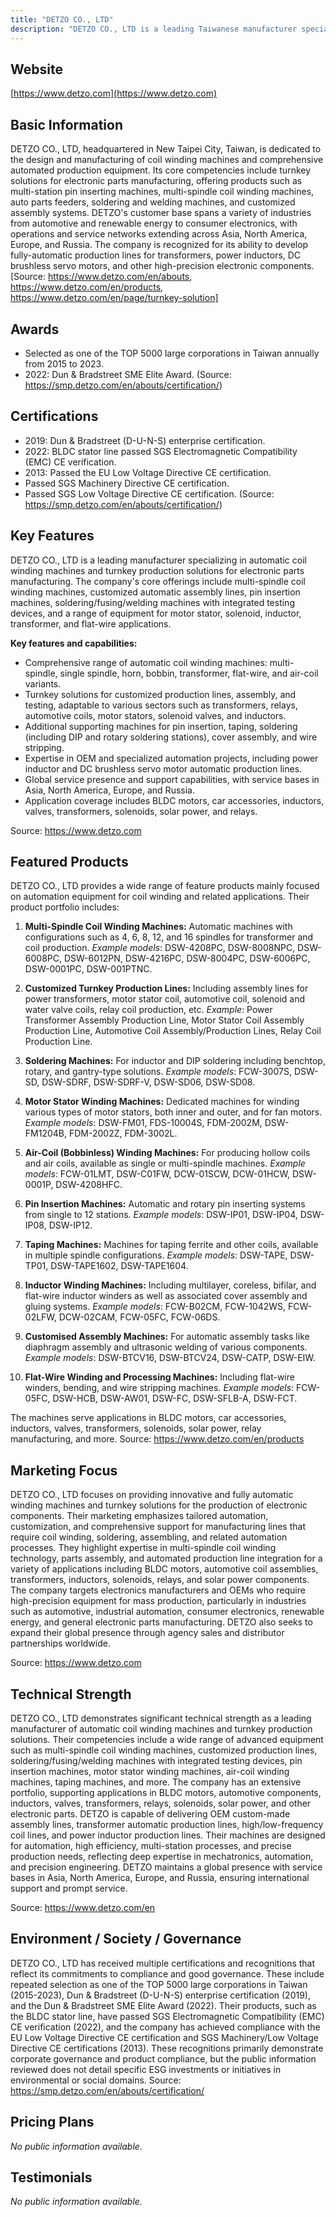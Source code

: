 ```yaml
---
title: "DETZO CO., LTD"
description: "DETZO CO., LTD is a leading Taiwanese manufacturer specializing in automatic coil winding machines and turnkey production solutions. The company provides an extensive portfolio of equipment, including multi-spindle coil winding machines, pin insertion machines, soldering machines, motor stator winding machines, and customized assembly lines. Serving industries such as transformers, inductors, BLDC motors, automotive electronics, relays, solenoids, and more, DETZO offers comprehensive automation technologies and tailored production lines to meet diverse electronic and component manufacturing needs."
---
```


## Website

[https://www.detzo.com](https://www.detzo.com)

## Basic Information

DETZO CO., LTD, headquartered in New Taipei City, Taiwan, is dedicated to the design and manufacturing of coil winding machines and comprehensive automated production equipment. Its core competencies include turnkey solutions for electronic parts manufacturing, offering products such as multi-station pin inserting machines, multi-spindle coil winding machines, auto parts feeders, soldering and welding machines, and customized assembly systems. DETZO's customer base spans a variety of industries from automotive and renewable energy to consumer electronics, with operations and service networks extending across Asia, North America, Europe, and Russia. The company is recognized for its ability to develop fully-automatic production lines for transformers, power inductors, DC brushless servo motors, and other high-precision electronic components.
[Source: https://www.detzo.com/en/abouts, https://www.detzo.com/en/products, https://www.detzo.com/en/page/turnkey-solution]

## Awards

- Selected as one of the TOP 5000 large corporations in Taiwan annually from 2015 to 2023.
- 2022: Dun & Bradstreet SME Elite Award.
(Source: https://smp.detzo.com/en/abouts/certification/)

## Certifications

- 2019: Dun & Bradstreet (D-U-N-S) enterprise certification.
- 2022: BLDC stator line passed SGS Electromagnetic Compatibility (EMC) CE verification.
- 2013: Passed the EU Low Voltage Directive CE certification.
- Passed SGS Machinery Directive CE certification.
- Passed SGS Low Voltage Directive CE certification.
(Source: https://smp.detzo.com/en/abouts/certification/)

## Key Features

DETZO CO., LTD is a leading manufacturer specializing in automatic coil winding machines and turnkey production solutions for electronic parts manufacturing. The company's core offerings include multi-spindle coil winding machines, customized automatic assembly lines, pin insertion machines, soldering/fusing/welding machines with integrated testing devices, and a range of equipment for motor stator, solenoid, inductor, transformer, and flat-wire applications.

**Key features and capabilities:**
- Comprehensive range of automatic coil winding machines: multi-spindle, single spindle, horn, bobbin, transformer, flat-wire, and air-coil variants.
- Turnkey solutions for customized production lines, assembly, and testing, adaptable to various sectors such as transformers, relays, automotive coils, motor stators, solenoid valves, and inductors.
- Additional supporting machines for pin insertion, taping, soldering (including DIP and rotary soldering stations), cover assembly, and wire stripping.
- Expertise in OEM and specialized automation projects, including power inductor and DC brushless servo motor automatic production lines.
- Global service presence and support capabilities, with service bases in Asia, North America, Europe, and Russia.
- Application coverage includes BLDC motors, car accessories, inductors, valves, transformers, solenoids, solar power, and relays.

Source: https://www.detzo.com

## Featured Products

DETZO CO., LTD provides a wide range of feature products mainly focused on automation equipment for coil winding and related applications. Their product portfolio includes:

1. **Multi-Spindle Coil Winding Machines:** Automatic machines with configurations such as 4, 6, 8, 12, and 16 spindles for transformer and coil production.
   _Example models_: DSW-4208PC, DSW-8008NPC, DSW-6008PC, DSW-6012PN, DSW-4216PC, DSW-8004PC, DSW-6006PC, DSW-0001PC, DSW-001PTNC.

2. **Customized Turnkey Production Lines:** Including assembly lines for power transformers, motor stator coil, automotive coil, solenoid and water valve coils, relay coil production, etc.
   _Example_: Power Transformer Assembly Production Line, Motor Stator Coil Assembly Production Line, Automotive Coil Assembly/Production Lines, Relay Coil Production Line.

3. **Soldering Machines:** For inductor and DIP soldering including benchtop, rotary, and gantry-type solutions.
   _Example models_: FCW-3007S, DSW-SD, DSW-SDRF, DSW-SDRF-V, DSW-SD06, DSW-SD08.

4. **Motor Stator Winding Machines:** Dedicated machines for winding various types of motor stators, both inner and outer, and for fan motors.
   _Example models_: DSW-FM01, FDS-10004S, FDM-2002M, DSW-FM1204B, FDM-2002Z, FDM-3002L.

5. **Air-Coil (Bobbinless) Winding Machines:** For producing hollow coils and air coils, available as single or multi-spindle machines.
   _Example models_: FCW-01LMT, DSW-C01FW, DCW-01SCW, DCW-01HCW, DSW-0001P, DSW-4208HFC.

6. **Pin Insertion Machines:** Automatic and rotary pin inserting systems from single to 12 stations.
   _Example models_: DSW-IP01, DSW-IP04, DSW-IP08, DSW-IP12.

7. **Taping Machines:** Machines for taping ferrite and other coils, available in multiple spindle configurations.
   _Example models_: DSW-TAPE, DSW-TP01, DSW-TAPE1602, DSW-TAPE1604.

8. **Inductor Winding Machines:** Including multilayer, coreless, bifilar, and flat-wire inductor winders as well as associated cover assembly and gluing systems.
   _Example models_: FCW-B02CM, FCW-1042WS, FCW-02LFW, DCW-02CAM, FCW-05FC, FCW-06DS.

9. **Customised Assembly Machines:** For automatic assembly tasks like diaphragm assembly and ultrasonic welding of various components.
   _Example models_: DSW-BTCV16, DSW-BTCV24, DSW-CATP, DSW-EIW.

10. **Flat-Wire Winding and Processing Machines:** Including flat-wire winders, bending, and wire stripping machines.
    _Example models_: FCW-05FC, DSW-HCB, DSW-AW01, DSW-FC, DSW-SFLB-A, DSW-FCT.

The machines serve applications in BLDC motors, car accessories, inductors, valves, transformers, solenoids, solar power, relay manufacturing, and more.
Source: https://www.detzo.com/en/products

## Marketing Focus

DETZO CO., LTD focuses on providing innovative and fully automatic winding machines and turnkey solutions for the production of electronic components. Their marketing emphasizes tailored automation, customization, and comprehensive support for manufacturing lines that require coil winding, soldering, assembling, and related automation processes. They highlight expertise in multi-spindle coil winding technology, parts assembly, and automated production line integration for a variety of applications including BLDC motors, automotive coil assemblies, transformers, inductors, solenoids, relays, and solar power components. The company targets electronics manufacturers and OEMs who require high-precision equipment for mass production, particularly in industries such as automotive, industrial automation, consumer electronics, renewable energy, and general electronic parts manufacturing. DETZO also seeks to expand their global presence through agency sales and distributor partnerships worldwide.

Source: https://www.detzo.com

## Technical Strength

DETZO CO., LTD demonstrates significant technical strength as a leading manufacturer of automatic coil winding machines and turnkey production solutions. Their competencies include a wide range of advanced equipment such as multi-spindle coil winding machines, customized production lines, soldering/fusing/welding machines with integrated testing devices, pin insertion machines, motor stator winding machines, air-coil winding machines, taping machines, and more. The company has an extensive portfolio, supporting applications in BLDC motors, automotive components, inductors, valves, transformers, relays, solenoids, solar power, and other electronic parts. DETZO is capable of delivering OEM custom-made assembly lines, transformer automatic production lines, high/low-frequency coil lines, and power inductor production lines. Their machines are designed for automation, high efficiency, multi-station processes, and precise production needs, reflecting deep expertise in mechatronics, automation, and precision engineering. DETZO maintains a global presence with service bases in Asia, North America, Europe, and Russia, ensuring international support and prompt service.

Source: https://www.detzo.com/en

## Environment / Society / Governance

DETZO CO., LTD has received multiple certifications and recognitions that reflect its commitments to compliance and good governance. These include repeated selection as one of the TOP 5000 large corporations in Taiwan (2015-2023), Dun & Bradstreet (D-U-N-S) enterprise certification (2019), and the Dun & Bradstreet SME Elite Award (2022). Their products, such as the BLDC stator line, have passed SGS Electromagnetic Compatibility (EMC) CE verification (2022), and the company has achieved compliance with the EU Low Voltage Directive CE certification and SGS Machinery/Low Voltage Directive CE certifications (2013). These recognitions primarily demonstrate corporate governance and product compliance, but the public information reviewed does not detail specific ESG investments or initiatives in environmental or social domains.
Source: https://smp.detzo.com/en/abouts/certification/

## Pricing Plans

_No public information available._

## Testimonials

_No public information available._
